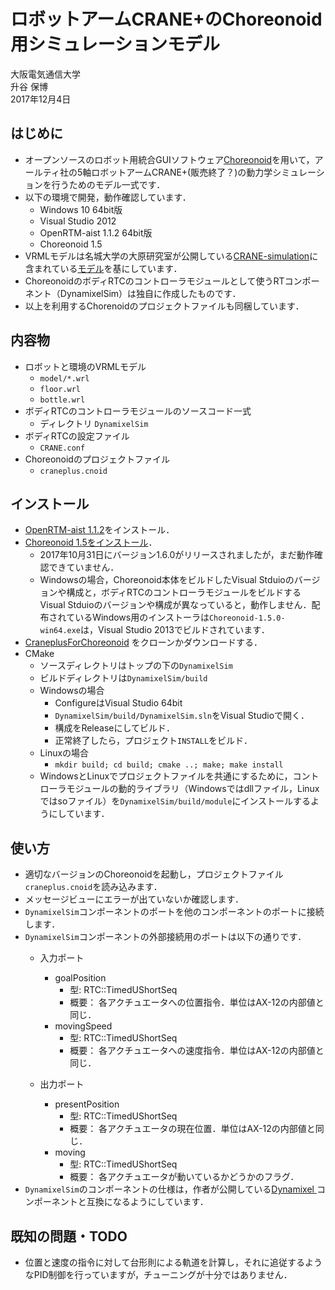 # ロボットアームCRANE+のChoreonoid用シミュレーションモデル

大阪電気通信大学  
升谷 保博  
2017年12月4日

## はじめに

- オープンソースのロボット用統合GUIソフトウェア[Choreonoid](http://choreonoid.org/ja/)を用いて，アールティ社の5軸ロボットアームCRANE+(販売終了？)の動力学シミュレーションを行うためのモデル一式です．
- 以下の環境で開発，動作確認しています．
  - Windows 10 64bit版
  - Visual Studio 2012
  - OpenRTM-aist 1.1.2 64bit版
  - Choreonoid 1.5
- VRMLモデルは名城大学の大原研究室が公開している[CRANE-simulation](https://github.com/rsdlab/CRANE-simulation)に含まれている[モデル](https://github.com/rsdlab/CRANE-simulation/tree/master/model_project/CRANE_Model)を基にしています．
- ChoreonoidのボディRTCのコントローラモジュールとして使うRTコンポーネント（DynamixelSim）は独自に作成したものです．
- 以上を利用するChorenoidのプロジェクトファイルも同梱しています．

## 内容物

- ロボットと環境のVRMLモデル
  - `model/*.wrl`
  - `floor.wrl`
  - `bottle.wrl`
- ボディRTCのコントローラモジュールのソースコード一式
  - ディレクトリ `DynamixelSim`
- ボディRTCの設定ファイル
  - `CRANE.conf`
- Choreonoidのプロジェクトファイル
  - `craneplus.cnoid`

## インストール

- [OpenRTM-aist 1.1.2](http://www.openrtm.org/openrtm/ja/node/6034)をインストール．
- [Choreonoid 1.5をインストール](http://choreonoid.org/ja/manuals/1.5/install/install.html)．
  - 2017年10月31日にバージョン1.6.0がリリースされましたが，まだ動作確認できていません．
  - Windowsの場合，Choreonoid本体をビルドしたVisual Stduioのバージョンや構成と，ボディRTCのコントローラモジュールをビルドするVisual Stduioのバージョンや構成が異なっていると，動作しません．配布されているWindows用のインストーラは`Choreonoid-1.5.0-win64.exe`は，Visual Studio 2013でビルドされています．
- [CraneplusForChoreonoid](https://github.com/MasutaniLab/CraneplusForChoreonoid)
をクローンかダウンロードする．
- CMake
  - ソースディレクトリはトップの下の`DynamixelSim`
  - ビルドディレクトリは`DynamixelSim/build`
  - Windowsの場合
    - ConfigureはVisual Studio 64bit
    - `DynamixelSim/build/DynamixelSim.sln`をVisual Studioで開く．
    - 構成をReleaseにしてビルド．
    - 正常終了したら，プロジェクト`INSTALL`をビルド．
  - Linuxの場合
    - `mkdir build; cd build; cmake ..; make; make install`
  - WindowsとLinuxでプロジェクトファイルを共通にするために，コントローラモジュールの動的ライブラリ（Windowsではdllファイル，Linuxではsoファイル）を`DynamixelSim/build/module`にインストールするようにしています．

## 使い方

- 適切なバージョンのChoreonoidを起動し，プロジェクトファイル`craneplus.cnoid`を読み込みます．
- メッセージビューにエラーが出ていないか確認します．
- `DynamixelSim`コンポーネントのポートを他のコンポーネントのポートに接続します．
- `DynamixelSim`コンポーネントの外部接続用のポートは以下の通りです．
  - 入力ポート
    - goalPosition
      - 型: RTC::TimedUShortSeq
      - 概要： 各アクチュエータへの位置指令．単位はAX-12の内部値と同じ．
    - movingSpeed
      - 型: RTC::TimedUShortSeq
      - 概要： 各アクチュエータへの速度指令．単位はAX-12の内部値と同じ．

  - 出力ポート
    - presentPosition
      - 型: RTC::TimedUShortSeq
      - 概要： 各アクチュエータの現在位置．単位はAX-12の内部値と同じ．
    - moving
      - 型: RTC::TimedUShortSeq
      - 概要： 各アクチュエータが動いているかどうかのフラグ．
- `DynamixelSim`のコンポーネントの仕様は，作者が公開している[Dynamixel
](https://github.com/MasutaniLab/Dynamixel)コンポーネントと互換になるようにしています．

## 既知の問題・TODO

- 位置と速度の指令に対して台形則による軌道を計算し，それに追従するようなPID制御を行っていますが，チューニングが十分ではありません．

